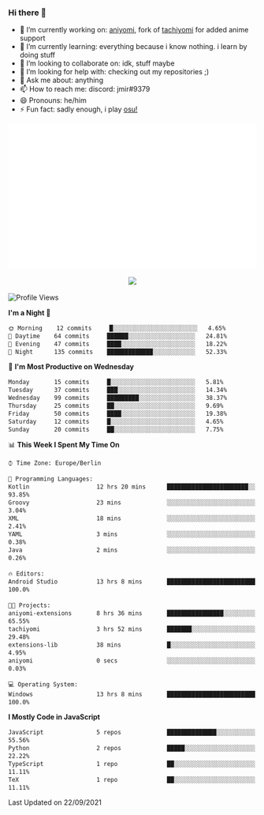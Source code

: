 ### Hi there 👋



<!--
**jmir1/jmir1** is a ✨ _special_ ✨ repository because its `README.md` (this file) appears on your GitHub profile.

Here are some ideas to get you started:
-->
- 🔭 I’m currently working on: [aniyomi](https://github.com/jmir1/aniyomi), fork of [tachiyomi](https://github.com/tachiyomiorg/tachiyomi) for added anime support
- 🌱 I’m currently learning: everything because i know nothing. i learn by doing stuff
- 👯 I’m looking to collaborate on: idk, stuff maybe
- 🤔 I’m looking for help with: checking out my repositories ;)
- 💬 Ask me about: anything
- 📫 How to reach me: discord: jmir#9379
- 😄 Pronouns: he/him
- ⚡ Fun fact: sadly enough, i play [osu!](https://osu.ppy.sh/users/18018426)  
<div>
	<p align="center">
		<a href="https://github.com/jmir1?tab=repositories" target="_blank" rel="noopener"><img src="https://github.com/jmir1/github-stats/blob/master/generated/overview.svg"></a>
	</p>
	<p align="center">
		<a href="https://github.com/search?o=desc&q=author%3Ajmir1&s=committer-date&type=Commits" target="_blank" rel="noopener"><img src="https://github-readme-streak-stats.herokuapp.com/?user=jmir1"></a>
	</p>
</div>

<!--START_SECTION:waka-->
![Profile Views](http://img.shields.io/badge/Profile%20Views-50-blue)

**I'm a Night 🦉** 

```text
🌞 Morning    12 commits     █░░░░░░░░░░░░░░░░░░░░░░░░   4.65% 
🌆 Daytime    64 commits     ██████░░░░░░░░░░░░░░░░░░░   24.81% 
🌃 Evening    47 commits     ████░░░░░░░░░░░░░░░░░░░░░   18.22% 
🌙 Night      135 commits    █████████████░░░░░░░░░░░░   52.33%

```
📅 **I'm Most Productive on Wednesday** 

```text
Monday       15 commits     █░░░░░░░░░░░░░░░░░░░░░░░░   5.81% 
Tuesday      37 commits     ███░░░░░░░░░░░░░░░░░░░░░░   14.34% 
Wednesday    99 commits     █████████░░░░░░░░░░░░░░░░   38.37% 
Thursday     25 commits     ██░░░░░░░░░░░░░░░░░░░░░░░   9.69% 
Friday       50 commits     ████░░░░░░░░░░░░░░░░░░░░░   19.38% 
Saturday     12 commits     █░░░░░░░░░░░░░░░░░░░░░░░░   4.65% 
Sunday       20 commits     ██░░░░░░░░░░░░░░░░░░░░░░░   7.75%

```


📊 **This Week I Spent My Time On** 

```text
⌚︎ Time Zone: Europe/Berlin

💬 Programming Languages: 
Kotlin                   12 hrs 20 mins      ███████████████████████░░   93.85% 
Groovy                   23 mins             ░░░░░░░░░░░░░░░░░░░░░░░░░   3.04% 
XML                      18 mins             ░░░░░░░░░░░░░░░░░░░░░░░░░   2.41% 
YAML                     3 mins              ░░░░░░░░░░░░░░░░░░░░░░░░░   0.38% 
Java                     2 mins              ░░░░░░░░░░░░░░░░░░░░░░░░░   0.26%

🔥 Editors: 
Android Studio           13 hrs 8 mins       █████████████████████████   100.0%

🐱‍💻 Projects: 
aniyomi-extensions       8 hrs 36 mins       ████████████████░░░░░░░░░   65.55% 
tachiyomi                3 hrs 52 mins       ███████░░░░░░░░░░░░░░░░░░   29.48% 
extensions-lib           38 mins             █░░░░░░░░░░░░░░░░░░░░░░░░   4.95% 
aniyomi                  0 secs              ░░░░░░░░░░░░░░░░░░░░░░░░░   0.03%

💻 Operating System: 
Windows                  13 hrs 8 mins       █████████████████████████   100.0%

```

**I Mostly Code in JavaScript** 

```text
JavaScript               5 repos             ██████████████░░░░░░░░░░░   55.56% 
Python                   2 repos             █████░░░░░░░░░░░░░░░░░░░░   22.22% 
TypeScript               1 repo              ██░░░░░░░░░░░░░░░░░░░░░░░   11.11% 
TeX                      1 repo              ██░░░░░░░░░░░░░░░░░░░░░░░   11.11%

```



 Last Updated on 22/09/2021
<!--END_SECTION:waka-->

